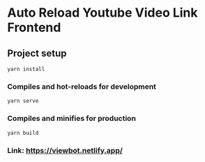 # Auto Reload Youtube Video Link Frontend

## Project setup
```
yarn install
```

### Compiles and hot-reloads for development
```
yarn serve
```

### Compiles and minifies for production
```
yarn build
```


### Link: https://viewbot.netlify.app/
